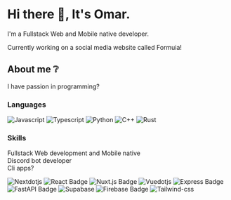 # Hi there 👋, It's Omar.
I'm a Fullstack Web and Mobile native developer. 

Currently working on a social media website called Formuia!

## About me ❔
I have passion in programming?

### Languages
![Javascript](https://img.shields.io/badge/JavaScript-F7DF1E.svg?style=for-the-badge&logo=JavaScript&logoColor=black)
![Typescript](https://img.shields.io/badge/TypeScript-3178C6.svg?style=for-the-badge&logo=TypeScript&logoColor=white)
![Python](https://img.shields.io/badge/Python-3776AB?logo=python&logoColor=fff&style=for-the-badge)
![C++](https://img.shields.io/badge/C%2B%2B-00599C?logo=cplusplus&logoColor=fff&style=for-the-badge)
![Rust](https://img.shields.io/badge/Rust-000?logo=rust&logoColor=fff&style=for-the-badge)

### Skills
Fullstack Web development and Mobile native<br>
Discord bot developer<br>
Cli apps?

![Nextdotjs](https://img.shields.io/badge/next-000000?style=for-the-badge&logo=nextdotjs&logoColor=white)
![React Badge](https://img.shields.io/badge/React-61DAFB?logo=react&logoColor=000&style=for-the-badge)
![Nuxt.js Badge](https://img.shields.io/badge/Nuxt.js-00DC82?logo=nuxtdotjs&logoColor=fff&style=for-the-badge)
![Vuedotjs](https://img.shields.io/badge/vue-4FC08D?style=for-the-badge&logo=vuedotjs&logoColor=white)
![Express Badge](https://img.shields.io/badge/Express-000?logo=express&logoColor=fff&style=for-the-badge)
![FastAPI Badge](https://img.shields.io/badge/FastAPI-009688?logo=fastapi&logoColor=fff&style=for-the-badge)
![Supabase](https://img.shields.io/badge/supabase-4FC08D?style=for-the-badge&logo=supabase&logoColor=white)
![Firebase Badge](https://img.shields.io/badge/Firebase-FFCA28?logo=firebase&logoColor=000&style=for-the-badge)
![Tailwind-css](https://img.shields.io/badge/tailwind_css-06B6D4?style=for-the-badge&logo=tailwind-css&logoColor=white)


<!--
**gamerlord295/gamerlord295** is a ✨ _special_ ✨ repository because its `README.md` (this file) appears on your GitHub profile.

Here are some ideas to get you started:

- 🔭 I’m currently working on ...
- 🌱 I’m currently learning ...
- 👯 I’m looking to collaborate on ...
- 🤔 I’m looking for help with ...
- 💬 Ask me about ...
- 📫 How to reach me: ...
- 😄 Pronouns: ...
- ⚡ Fun fact: ...
-->

